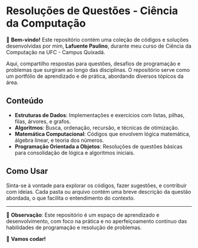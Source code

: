 # Resoluções de Questões - Ciência da Computação

👋 **Bem-vindo!** Este repositório contém uma coleção de códigos e soluções desenvolvidas por mim, **Lafuente Paulino**, durante meu curso de Ciência da Computação na UFC - Campus Quixadá.

Aqui, compartilho respostas para questões, desafios de programação e problemas que surgiram ao longo das disciplinas. O repositório serve como um portfólio de aprendizado e de prática, abordando diversos tópicos da área.

## Conteúdo

- **Estruturas de Dados**: Implementações e exercícios com listas, pilhas, filas, árvores, e grafos.
- **Algoritmos**: Busca, ordenação, recursão, e técnicas de otimização.
- **Matemática Computacional**: Códigos que envolvem lógica matemática, álgebra linear, e teoria dos números.
- **Programação Orientada a Objetos**: Resoluções de questões básicas para consolidação de lógica e algoritmos iniciais.
  
## Como Usar

Sinta-se à vontade para explorar os códigos, fazer sugestões, e contribuir com ideias. Cada pasta ou arquivo contém uma breve descrição da questão abordada, o que facilita o entendimento do contexto.

---

📝 **Observação**: Este repositório é um espaço de aprendizado e desenvolvimento, com foco na prática e no aperfeiçoamento contínuo das habilidades de programação e resolução de problemas.

🚀 **Vamos codar!**
